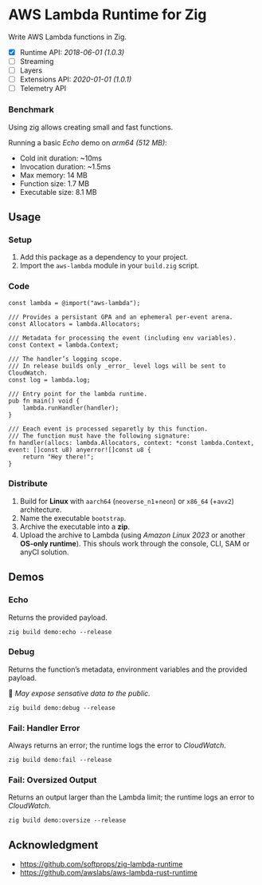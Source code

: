 # AWS Lambda Runtime for Zig

Write AWS Lambda functions in Zig.

- [x] Runtime API: _2018-06-01 (1.0.3)_
- [ ] Streaming
- [ ] Layers
- [ ] Extensions API: _2020-01-01 (1.0.1)_
- [ ] Telemetry API

### Benchmark
Using zig allows creating small and fast functions.

Running a basic _Echo_ demo on _arm64 (512 MB)_:
- Cold init duration: ~10ms
- Invocation duration: ~1.5ms
- Max memory: 14 MB
- Function size: 1.7 MB
- Executable size: 8.1 MB

Usage
-----

### Setup
1. Add this package as a dependency to your project.
2. Import the `aws-lambda` module in your `build.zig` script. 

### Code

```zig
const lambda = @import("aws-lambda");

/// Provides a persistant GPA and an ephemeral per-event arena.
const Allocators = lambda.Allocators;

/// Metadata for processing the event (including env variables).
const Context = lambda.Context;

/// The handler’s logging scope.
/// In release builds only _error_ level logs will be sent to CloudWatch.
const log = lambda.log;

/// Entry point for the lambda runtime.
pub fn main() void {
    lambda.runHandler(handler);
}

/// Eeach event is processed separetly by this function.
/// The function must have the following signature:
fn handler(allocs: lambda.Allocators, context: *const lambda.Context, event: []const u8) anyerror![]const u8 {
    return "Hey there!";
}
```

### Distribute

1. Build for **Linux** with `aarch64` (`neoverse_n1`+`neon`) or `x86_64` (+`avx2`) architecture.
2. Name the executable `bootstrap`.
3. Archive the executable into a **zip**.
4. Upload the archive to Lambda (using _Amazon Linux 2023_ or another **OS-only runtime**). This shouls work through the console, CLI, SAM or anyCI solution.

Demos
-----

### Echo
Returns the provided payload.

```zig
zig build demo:echo --release
```

### Debug
Returns the function’s metadata, environment variables and the provided payload.

🛑 _May expose sensative data to the public._

```zig
zig build demo:debug --release
```

### Fail: Handler Error
Always returns an error; the runtime logs the error to _CloudWatch_.

```zig
zig build demo:fail --release
```

### Fail: Oversized Output
Returns an output larger than the Lambda limit; the runtime logs an error to _CloudWatch_.

```zig
zig build demo:oversize --release
```

## Acknowledgment
- https://github.com/softprops/zig-lambda-runtime
- https://github.com/awslabs/aws-lambda-rust-runtime